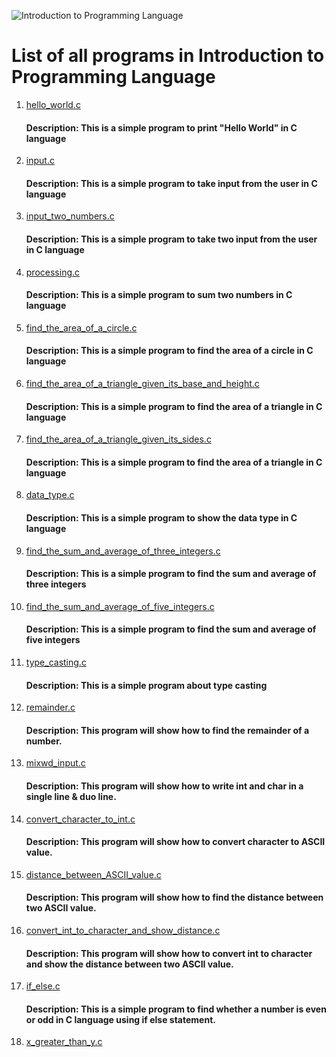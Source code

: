 ![Introduction to Programming Language](https://user-images.githubusercontent.com/99040899/209607224-7a213925-6421-422f-a7f7-69471a691054.png)

# List of all programs in Introduction to Programming Language

1. [hello_world.c](https://github.com/mdrahulhasanridoy/Code-With-Ridoy/blob/fad04ba0e145d7846c6b8e0a0266216f0f7097ff/Introduction%20to%20Programming%20Language/hello_world.c)
    #### Description: This is a simple program to print "Hello World" in C language
2. [input.c](https://github.com/mdrahulhasanridoy/Code-With-Ridoy/blob/fad04ba0e145d7846c6b8e0a0266216f0f7097ff/Introduction%20to%20Programming%20Language/input.c)
    #### Description: This is a simple program to take input from the user in C language
3. [input_two_numbers.c](https://github.com/mdrahulhasanridoy/Code-With-Ridoy/blob/fad04ba0e145d7846c6b8e0a0266216f0f7097ff/Introduction%20to%20Programming%20Language/input_two_numbers.c)
    #### Description: This is a simple program to take two input from the user in C language
4. [processing.c](https://github.com/mdrahulhasanridoy/Code-With-Ridoy/blob/fad04ba0e145d7846c6b8e0a0266216f0f7097ff/Introduction%20to%20Programming%20Language/processing.c)
    #### Description: This is a simple program to sum two numbers in C language
5.  [find_the_area_of_a_circle.c](https://github.com/mdrahulhasanridoy/Code-With-Ridoy/blob/edf9c83943b37e4255b1ce5d0ebdf45fd008a9c5/Introduction%20to%20Programming%20Language/find_the_area_of_a_circle.c)
    #### Description: This is a simple program to find the area of a circle in C language
6. [find_the_area_of_a_triangle_given_its_base_and_height.c](https://github.com/mdrahulhasanridoy/Code-With-Ridoy/blob/edf9c83943b37e4255b1ce5d0ebdf45fd008a9c5/Introduction%20to%20Programming%20Language/find_the_area_of_a_triangle_given_its_base_and_height.c)
    #### Description: This is a simple program to find the area of a triangle in C language
7. [find_the_area_of_a_triangle_given_its_sides.c](https://github.com/mdrahulhasanridoy/Code-With-Ridoy/blob/edf9c83943b37e4255b1ce5d0ebdf45fd008a9c5/Introduction%20to%20Programming%20Language/find_the_area_of_a_triangle_given_its_sides.c)
    #### Description: This is a simple program to find the area of a triangle in C language
8. [data_type.c](https://github.com/mdrahulhasanridoy/Code-With-Ridoy/blob/21a7606e47c130096542366d3d23a62dc0c40fa1/Introduction%20to%20Programming%20Language/data_type.c)
    #### Description: This is a simple program to show the data type in C language
9. [find_the_sum_and_average_of_three_integers.c](https://github.com/mdrahulhasanridoy/Code-With-Ridoy/blob/21a7606e47c130096542366d3d23a62dc0c40fa1/Introduction%20to%20Programming%20Language/find_the_sum_and_average_of_three_integers.c)
    #### Description: This is a simple program to find the sum and average of three integers
10. [find_the_sum_and_average_of_five_integers.c](https://github.com/mdrahulhasanridoy/Code-With-Ridoy/blob/4de8868026a7889673e520d71c1dd9a0794250e7/Introduction%20to%20Programming%20Language/find_the_sum_and_average_of_five_integers.c) 
    #### Description: This is a simple program to find the sum and average of five integers
11. [type_casting.c](https://github.com/mdrahulhasanridoy/Code-With-Ridoy/blob/4de8868026a7889673e520d71c1dd9a0794250e7/Introduction%20to%20Programming%20Language/type_casting.c)
    #### Description: This is a simple program about type casting
12. [remainder.c](https://github.com/mdrahulhasanridoy/Code-With-Ridoy/blob/f5182b68938262dc7b957c1c28880bc12212b8f1/Introduction%20to%20Programming%20Language/remainder.c)

    #### Description: This program will show how to find the remainder of a number.

13. [mixwd_input.c](https://github.com/mdrahulhasanridoy/Code-With-Ridoy/blob/f5182b68938262dc7b957c1c28880bc12212b8f1/Introduction%20to%20Programming%20Language/mixwd_input.c)

    #### Description: This program will show how to write int and char in a single line & duo line.

14. [convert_character_to_int.c](https://github.com/mdrahulhasanridoy/Code-With-Ridoy/blob/f5182b68938262dc7b957c1c28880bc12212b8f1/Introduction%20to%20Programming%20Language/convert_character_to_int.c)

    #### Description: This program will show how to convert character to ASCII value.

15. [distance_between_ASCII_value.c](https://github.com/mdrahulhasanridoy/Code-With-Ridoy/blob/f5182b68938262dc7b957c1c28880bc12212b8f1/Introduction%20to%20Programming%20Language/distance_between_ASCII_value.c)

    #### Description: This program will show how to find the distance between two ASCII value.

16. [convert_int_to_character_and_show_distance.c](https://github.com/mdrahulhasanridoy/Code-With-Ridoy/blob/f5182b68938262dc7b957c1c28880bc12212b8f1/Introduction%20to%20Programming%20Language/convert_int_to_character_and_show_distance.c)

    #### Description: This program will show how to convert int to character and show the distance between two ASCII value.

17. [if_else.c]()

    #### Description: This is a simple program to find whether a number is even or odd in C language using if else statement.

18. [x_greater_than_y.c]()

